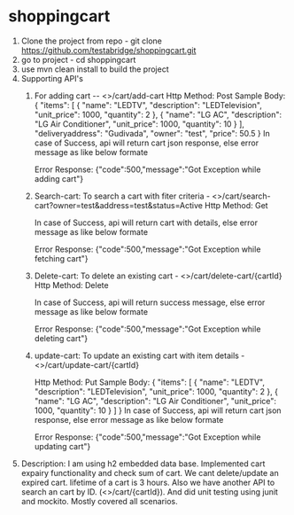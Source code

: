 # shoppingcart

1) Clone the project from repo - git clone https://github.com/testabridge/shoppingcart.git
2) go to project - cd shoppingcart 
3) use mvn clean install to build the project
4) Supporting API's
    1) For adding cart -- <<hostname>>/cart/add-cart
          Http Method: Post
          Sample Body: 
               {
                  "items": [
                      {
                          "name": "LEDTV",
                          "description": "LEDTelevision",
                          "unit_price": 1000,
                          "quantity": 2
                      },
                      {
                          "name": "LG AC",
                          "description": "LG Air Conditioner",
                          "unit_price": 1000,
                          "quantity": 10
                      }
                  ],
                  "deliveryaddress": "Gudivada",
                  "owner": "test",
                  "price": 50.5
              }
         In case of Success, api will return cart json response, else error message as like below formate
         
         Error Response:
              {"code":500,"message":"Got Exception while adding cart"}
              
   2) Search-cart: To search a cart with fiter criteria - <<host-name>>/cart/search-cart?owner=test&address=test&status=Active
        Http Method: Get
         
         In case of Success, api will return cart with details, else error message as like below formate
         
         Error Response:
              {"code":500,"message":"Got Exception while fetching cart"}  
   3) Delete-cart: To delete an existing cart - <<host-name>>/cart/delete-cart/{cartId}
        Http Method: Delete
         
         In case of Success, api will return success message, else error message as like below formate
         
         Error Response:
              {"code":500,"message":"Got Exception while deleting cart"}  
   4) update-cart: To update an existing cart with item details - <<host-name>>/cart/update-cart/{cartId}
                    
        Http Method: Put
          Sample Body: 
               {
                  "items": [
                      {
                          "name": "LEDTV",
                          "description": "LEDTelevision",
                          "unit_price": 1000,
                          "quantity": 2
                      },
                      {
                          "name": "LG AC",
                          "description": "LG Air Conditioner",
                          "unit_price": 1000,
                          "quantity": 10
                      }
                  ]
              }
         In case of Success, api will return cart json response, else error message as like below formate
         
         Error Response:
              {"code":500,"message":"Got Exception while updating cart"}
  5) Description: I am using h2 embedded data base. Implemented cart expairy functionality and check sum of cart. We cant delete/update an expired cart. lifetime of a cart is 3 hours. Also we have another API to search an cart by ID. (<<host-name>>/cart/{cartId}). And did unit testing using junit and mockito. Mostly covered all scenarios. 
  
     

